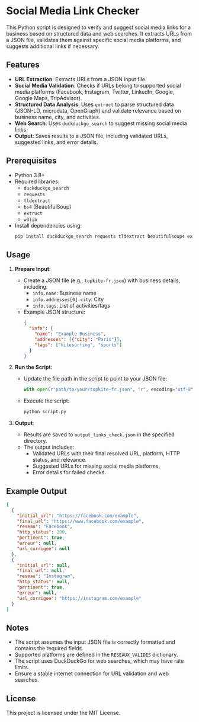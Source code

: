 # Social Media Link Checker

This Python script is designed to verify and suggest social media links for a business based on structured data and web searches. It extracts URLs from a JSON file, validates them against specific social media platforms, and suggests additional links if necessary.

## Features
- **URL Extraction**: Extracts URLs from a JSON input file.
- **Social Media Validation**: Checks if URLs belong to supported social media platforms (Facebook, Instagram, Twitter, LinkedIn, Google, Google Maps, TripAdvisor).
- **Structured Data Analysis**: Uses `extruct` to parse structured data (JSON-LD, microdata, OpenGraph) and validate relevance based on business name, city, and activities.
- **Web Search**: Uses `duckduckgo_search` to suggest missing social media links.
- **Output**: Saves results to a JSON file, including validated URLs, suggested links, and error details.

## Prerequisites
- Python 3.8+
- Required libraries:
  - `duckduckgo_search`
  - `requests`
  - `tldextract`
  - `bs4` (BeautifulSoup)
  - `extruct`
  - `w3lib`
- Install dependencies using:
  ```bash
  pip install duckduckgo_search requests tldextract beautifulsoup4 extruct w3lib
  ```

## Usage
1. **Prepare Input**:
   - Create a JSON file (e.g., `topkite-fr.json`) with business details, including:
     - `info.name`: Business name
     - `info.addresses[0].city`: City
     - `info.tags`: List of activities/tags
   - Example JSON structure:
     ```json
     {
       "info": {
         "name": "Example Business",
         "addresses": [{"city": "Paris"}],
         "tags": ["kitesurfing", "sports"]
       }
     }
     ```

2. **Run the Script**:
   - Update the file path in the script to point to your JSON file:
     ```python
     with open(r"path/to/your/topkite-fr.json", "r", encoding="utf-8") as f:
     ```
   - Execute the script:
     ```bash
     python script.py
     ```

3. **Output**:
   - Results are saved to `output_links_check.json` in the specified directory.
   - The output includes:
     - Validated URLs with their final resolved URL, platform, HTTP status, and relevance.
     - Suggested URLs for missing social media platforms.
     - Error details for failed checks.

## Example Output
```json
[
  {
    "initial_url": "https://facebook.com/example",
    "final_url": "https://www.facebook.com/example",
    "reseau": "Facebook",
    "http_status": 200,
    "pertinent": true,
    "erreur": null,
    "url_corrigee": null
  },
  {
    "initial_url": null,
    "final_url": null,
    "reseau": "Instagram",
    "http_status": null,
    "pertinent": true,
    "erreur": null,
    "url_corrigee": "https://instagram.com/example"
  }
]
```

## Notes
- The script assumes the input JSON file is correctly formatted and contains the required fields.
- Supported platforms are defined in the `RESEAUX_VALIDES` dictionary.
- The script uses DuckDuckGo for web searches, which may have rate limits.
- Ensure a stable internet connection for URL validation and web searches.

## License
This project is licensed under the MIT License.
